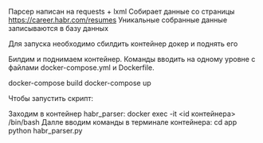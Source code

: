 Парсер написан на requests + lxml
Собирает данные со страницы https://career.habr.com/resumes 
Уникальные собранные данные записываются в базу данных

Для запуска необходимо сбилдить контейнер докер и поднять его

Билдим и поднимаем контейнер. Команды вводить на одному уровне с файлами docker-compose.yml и Dockerfile.

docker-compose build
docker-compose up

Чтобы запустить скрипт:

Заходим в контейнер habr_parser:
docker exec -it <id контейнера> /bin/bash
Далле вводим команды в терминале контейнера:
cd app
python habr_parser.py
